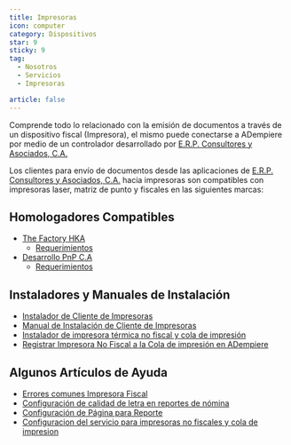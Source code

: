 ```yaml
---
title: Impresoras
icon: computer
category: Dispositivos
star: 9
sticky: 9
tag:
  - Nosotros
  - Servicios
  - Impresoras

article: false
---
```


Comprende todo lo relacionado con la emisión de documentos a través de un dispositivo fiscal (Impresora), el mismo puede conectarse a ADempiere por medio de un controlador desarrollado por [E.R.P. Consultores y Asociados, C.A.](http://erpya.com)

Los clientes para envío de documentos desde las aplicaciones de [E.R.P. Consultores y Asociados, C.A.](http://erpya.com) hacia impresoras son compatibles con impresoras laser, matriz de punto y fiscales en las siguientes marcas:

## Homologadores Compatibles

- [The Factory HKA](./factory-hka/)
  - [Requerimientos](./factory-hka/requeriments.md)
- [Desarrollo PnP C.A](./pnp/)
  - [Requerimientos](./pnp/requeriments.md)

## Instaladores y Manuales de Instalación

- [Instalador de Cliente de Impresoras](https://docs.erpya.com/downloads/updates/devices)
- [Manual de Instalación de Cliente de Impresoras](printer-client-install.md)
- [Instalador de impresora térmica no fiscal y cola de impresión](install-the-non-fiscal-thermal-printer-client-and-print-queue.md)
- [Registrar Impresora No Fiscal a la Cola de impresión en ADempiere](how-to-register-a-non-Fiscal-printer-to-the-print-queue-in-adempiere.md)

## Algunos Artículos de Ayuda

- [Errores comunes Impresora Fiscal](commons-errors-fiscal-printer.md)
- [Configuración de calidad de letra en reportes de nómina](letter-printing-quality-settings.md)
- [Configuración de Página para Reporte](./configure-report-page.md)
- [Configuracion del servicio para impresoras no fiscales y cola de impresion ](service-configuration-for-non-fiscal-printers-and-print-queue.md)
